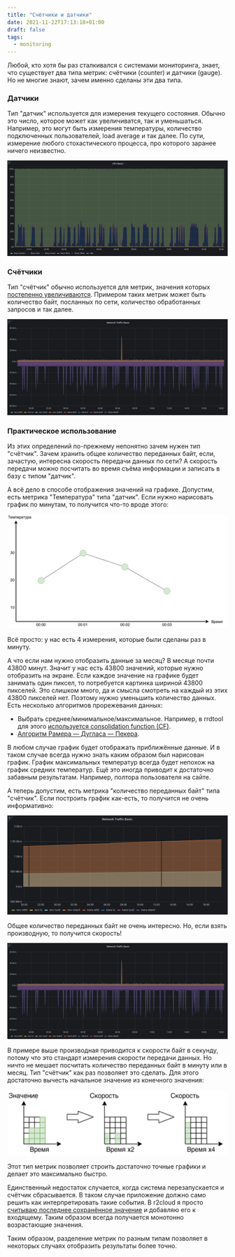 ```yaml
---
title: "Счётчики и датчики"
date: 2021-11-22T17:13:18+01:00
draft: false
tags:
  - monitoring
---
```

Любой, кто хотя бы раз сталкивался с системами мониторинга, знает, что существует два типа метрик: счётчики (counter) и датчики (gauge). Но не многие знают, зачем именно сделаны эти два типа.
 
### Датчики

Тип "датчик" используется для измерения текущего состояния. Обычно это число, которое может как увеличиватся, так и уменьшаться. Например, это могут быть измерения температуры, количество подключенных пользователей, load average и так далее. По сути, измерение любого стохастического процесса, про которого заранее ничего неизвестно.

![](/img/gauge-and-counter-explained/1.png)

### Счётчики

Тип "счётчик" обычно используется для метрик, значения которых [постепенно увеличиваются](https://ru.wikipedia.org/wiki/Монотонная_функция). Примером таких метрик может быть количество байт, посланных по сети, количество обработанных запросов и так далее.

![](/img/gauge-and-counter-explained/2.png)

### Практическое использование

Из этих определений по-прежнему непонятно зачем нужен тип "счётчик". Зачем хранить общее количество переданных байт, если, зачастую, интересна скорость передачи данных по сети? А скорость передачи можно посчитать во время съёма информации и записать в базу с типом "датчик". 

А всё дело в способе отображения значений на графике. Допустим, есть метрика "Температура" типа "датчик". Если нужно нарисовать график по минутам, то получится что-то вроде этого:

![](/img/gauge-and-counter-explained/temp.png)

Всё просто: у нас есть 4 измерения, которые были сделаны раз в минуту.

А что если нам нужно отобразить данные за месяц? В месяце почти 43800 минут. Значит у нас есть 43800 значений, которые нужно отобразить на экране. Если каждое значение на графике будет занимать один пиксел, то потребуется картинка шириной 43800 пикселей. Это слишком много, да и смысла смотреть на каждый из этих 43800 пикселей нет. Поэтому нужно уменьшить количество данных. Есть несколько алгоритмов прорежевания данных:

 * Выбрать среднее/минимальное/максимальное. Например, в rrdtool для этого [используется consolidation function (CF)](https://oss.oetiker.ch/rrdtool/doc/rrdcreate.en.html).
 * [Алгоритм Рамера — Дугласа — Пекера](https://ru.wikipedia.org/wiki/Алгоритм_Рамера_—_Дугласа_—_Пекера).

В любом случае график будет отображать приближённые данные. И в таком случае всегда нужно знать каким образом был нарисован график. График максимальных температур всегда будет непохож на график средних температур. Ещё это иногда приводит к достаточно забавным результатам. Например, полтора пользователя на сайте.

А теперь допустим, есть метрика "количество переданных байт" типа "счётчик". Если построить график как-есть, то получится не очень информативно:

![](/img/gauge-and-counter-explained/3.png)

Общее количество переданных байт не очень интересно. Но, если взять производную, то получится скорость! 

![](/img/gauge-and-counter-explained/2.png)

В примере выше производная приводится к скорости байт в секунду, потому что это стандарт измерения скорости передачи данных. Но ничто не мешает посчитать количество переданных байт в минуту или в месяц. Тип "счётчик" как раз позволяет это сделать. Для этого достаточно вычесть начальное значение из конечного значения:

![](/img/gauge-and-counter-explained/counter.png)

Этот тип метрик позволяет строить достаточно точные графики и делает это максимально быстро.

Единственный недостаток случается, когда система перезапускается и счётчик сбрасывается. В таком случае приложение должно само решить как интерпретировать такие события. В r2cloud я просто [считываю последнее сохранённое значение](https://github.com/dernasherbrezon/r2cloud/blob/master/src/main/java/ru/r2cloud/metrics/RRD4JReporter.java#L84) и добавляю его к входящему. Таким образом всегда получается монотонно возрастающие значения.

Таким образом, разделение метрик по разным типам позволяет в некоторых случаях отобразить результаты более точно.